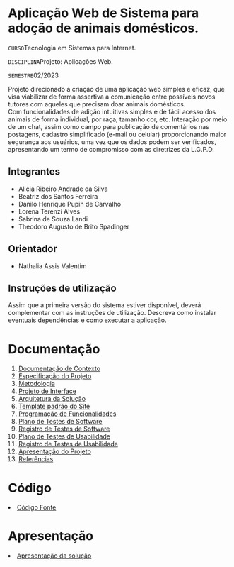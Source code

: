 # Aplicação Web de Sistema para adoção de animais domésticos. 

`CURSO`Tecnologia em Sistemas para Internet.

`DISCIPLINA`Projeto: Aplicações Web.

`SEMESTRE`02/2023

Projeto direcionado a criação de uma aplicação web simples e eficaz, que visa viabilizar de forma assertiva a comunicação entre possíveis novos tutores com aqueles que precisam doar animais domésticos.  
Com funcionalidades de adição intuitivas simples e de fácil acesso dos animais de forma individual, por raça, tamanho cor, etc. Interação por meio de um chat, assim como campo para publicação de comentários nas postagens, cadastro simplificado (e-mail ou celular) proporcionando maior segurança aos usuários, uma vez que os dados podem ser verificados, apresentando um termo de compromisso com as diretrizes da L.G.P.D. 

## Integrantes

* Alicia Ribeiro Andrade da Silva
* Beatriz dos Santos Ferreira
* Danilo Henrique Pupin de Carvalho
* Lorena Terenzi Alves 
* Sabrina de Souza Landi
* Theodoro Augusto de Brito Spadinger

## Orientador

* Nathalia Assis Valentim

## Instruções de utilização

Assim que a primeira versão do sistema estiver disponível, deverá complementar com as instruções de utilização. Descreva como instalar eventuais dependências e como executar a aplicação.

# Documentação

<ol>
<li><a href="docs/01-Documentação de Contexto.md"> Documentação de Contexto</a></li>
<li><a href="docs/02-Especificação do Projeto.md"> Especificação do Projeto</a></li>
<li><a href="docs/03-Metodologia.md"> Metodologia</a></li>
<li><a href="docs/04-Projeto de Interface.md"> Projeto de Interface</a></li>
<li><a href="docs/05-Arquitetura da Solução.md"> Arquitetura da Solução</a></li>
<li><a href="docs/06-Template padrão do Site.md"> Template padrão do Site</a></li>
<li><a href="docs/07-Programação de Funcionalidades.md"> Programação de Funcionalidades</a></li>
<li><a href="docs/08-Plano de Testes de Software.md"> Plano de Testes de Software</a></li>
<li><a href="docs/09-Registro de Testes de Software.md"> Registro de Testes de Software</a></li>
<li><a href="docs/10-Plano de Testes de Usabilidade.md"> Plano de Testes de Usabilidade</a></li>
<li><a href="docs/11-Registro de Testes de Usabilidade.md"> Registro de Testes de Usabilidade</a></li>
<li><a href="docs/12-Apresentação do Projeto.md"> Apresentação do Projeto</a></li>
<li><a href="docs/13-Referências.md"> Referências</a></li>
</ol>

# Código

<li><a href="src/README.md"> Código Fonte</a></li>

# Apresentação

<li><a href="presentation/README.md"> Apresentação da solução</a></li>
